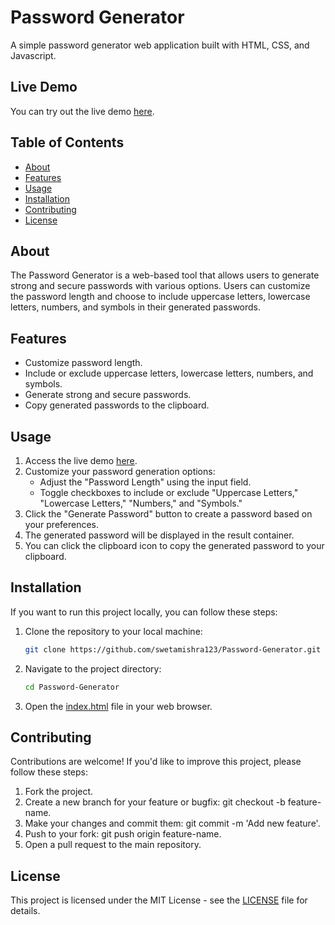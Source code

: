 # Password Generator

A simple password generator web application built with HTML, CSS, and Javascript.


## Live Demo

You can try out the live demo [here](https://password-generator-ivory-six.vercel.app/).

## Table of Contents

- [About](#about)
- [Features](#features)
- [Usage](#usage)
- [Installation](#installation)
- [Contributing](#contributing)
- [License](#license)

## About

The Password Generator is a web-based tool that allows users to generate strong and secure passwords with various options. Users can customize the password length and choose to include uppercase letters, lowercase letters, numbers, and symbols in their generated passwords.

## Features

- Customize password length.
- Include or exclude uppercase letters, lowercase letters, numbers, and symbols.
- Generate strong and secure passwords.
- Copy generated passwords to the clipboard.

## Usage

1. Access the live demo [here](https://password-generator-ivory-six.vercel.app/).
2. Customize your password generation options:
   - Adjust the "Password Length" using the input field.
   - Toggle checkboxes to include or exclude "Uppercase Letters," "Lowercase Letters," "Numbers," and "Symbols."
3. Click the "Generate Password" button to create a password based on your preferences.
4. The generated password will be displayed in the result container.
5. You can click the clipboard icon to copy the generated password to your clipboard.

## Installation

If you want to run this project locally, you can follow these steps:

1. Clone the repository to your local machine:

   ```bash
   git clone https://github.com/swetamishra123/Password-Generator.git

2. Navigate to the project directory:

    ```bash
    cd Password-Generator

3. Open the [index.html](index.html) file in your web browser.

## Contributing
Contributions are welcome! If you'd like to improve this project, please follow these steps:

1. Fork the project.
2. Create a new branch for your feature or bugfix: git checkout -b feature-name.
3. Make your changes and commit them: git commit -m 'Add new feature'.
4. Push to your fork: git push origin feature-name.
5. Open a pull request to the main repository.


## License
This project is licensed under the MIT License - see the [LICENSE](LICENSE) file for details.

